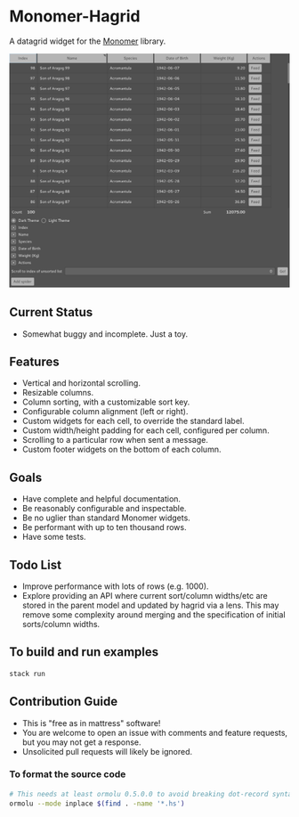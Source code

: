 # Monomer-Hagrid

A datagrid widget for the [Monomer](https://github.com/fjvallarino/monomer) library.

![Example hagrid widget screenshot](readme/example.png)

## Current Status
- Somewhat buggy and incomplete. Just a toy.

## Features
- Vertical and horizontal scrolling.
- Resizable columns.
- Column sorting, with a customizable sort key.
- Configurable column alignment (left or right).
- Custom widgets for each cell, to override the standard label.
- Custom width/height padding for each cell, configured per column.
- Scrolling to a particular row when sent a message.
- Custom footer widgets on the bottom of each column.

## Goals
- Have complete and helpful documentation.
- Be reasonably configurable and inspectable.
- Be no uglier than standard Monomer widgets.
- Be performant with up to ten thousand rows.
- Have some tests.

## Todo List
- Improve performance with lots of rows (e.g. 1000).
- Explore providing an API where current sort/column widths/etc are stored in the parent model and updated by hagrid via a lens. This may remove some complexity around merging and the specification of initial sorts/column widths.

## To build and run examples
```bash
stack run
```

## Contribution Guide
- This is "free as in mattress" software!
- You are welcome to open an issue with comments and feature requests, but you may not get a response.
- Unsolicited pull requests will likely be ignored.

### To format the source code

```bash
# This needs at least ormolu 0.5.0.0 to avoid breaking dot-record syntax
ormolu --mode inplace $(find . -name '*.hs')
```
